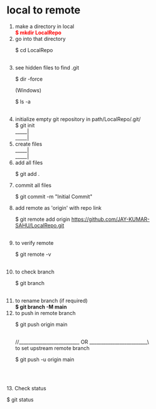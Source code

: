 # local to remote
1. make a directory in local <br> <span style="color: red; font-weight: bold;">$ mkdir LocalRepo</span> <br>
2. go into that directory <br> <p>$ cd LocalRepo</p> <br>
3. see hidden files to find .git <br> <p> $ dir -force </p> (Windows) <br> <p> $ ls -a </p> <br>
4. initialize empty git repository in path/LocalRepo/.git/ <br> $ git init <br>
_____|<br>
_____|<br>
5. create files <br>
_____|<br>
_____|<br>
6. add all files <br> <p>$ git add .</p>
7. commit all files <br> <p>$ git commit -m "Initial Commit"</p>
8. add remote as 'origin' with repo link <br> <p> $ git remote add origin https://github.com/JAY-KUMAR-SAHU/LocalRepo.git</p> <br>
9. to verify remote <br> <p> $ git remote -v </p> <br>
10. to check branch <br> <p>$ git branch</p> <br>
11. to rename branch (if required) <br> <b> $ git branch -M main </b> <br>
12. to push in remote branch <br> <p> $ git push origin main </p> <br>
//__________________________ OR _________________________\\ <br>
 to set upstream remote branch <br> <p> $ git push -u origin main </p> <br>
<br>
13. Check status <br> <p>$ git status</p>